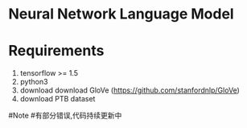 # Neural Network Language Model

# Requirements
1. tensorflow >= 1.5
2. python3 
3. download download GloVe (https://github.com/stanfordnlp/GloVe)
4. download PTB dataset

#Note
#有部分错误,代码持续更新中